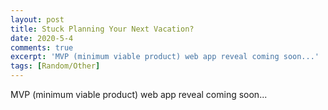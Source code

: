 ```yaml
---
layout: post
title: Stuck Planning Your Next Vacation?
date: 2020-5-4
comments: true
excerpt: 'MVP (minimum viable product) web app reveal coming soon...'
tags: [Random/Other]
---
```


MVP (minimum viable product) web app reveal coming soon...
